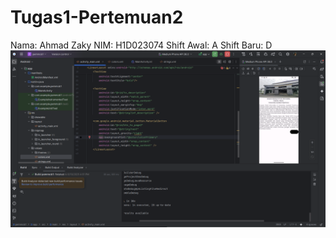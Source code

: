 # Tugas1-Pertemuan2
Nama: Ahmad Zaky
NIM: H1D023074
Shift Awal: A
Shift Baru: D
![image alt](https://github.com/zakychalamet/Tugas1-Pertemuan2/blob/4201f7e01acabcdb5640c7bf21ab95f2f9e302da/Screenshot%202025-09-10%20165228.png)
